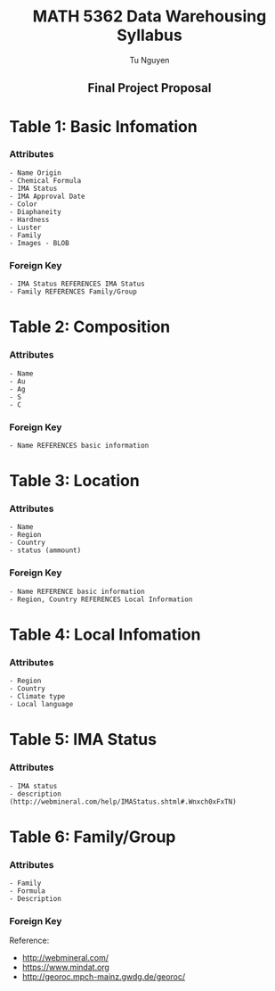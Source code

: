 <center> <h1> MATH 5362 Data Warehousing Syllabus </h1> </center>

<center> Tu Nguyen </center>

<center> <h2> Final Project Proposal </h2> </center>




# Table 1: Basic Infomation

### Attributes

	- Name Origin
	- Chemical Formula 
	- IMA Status
	- IMA Approval Date
	- Color
	- Diaphaneity
	- Hardness
	- Luster
	- Family
	- Images - BLOB

### Foreign Key

    - IMA Status REFERENCES IMA Status
    - Family REFERENCES Family/Group

# Table 2: Composition

### Attributes

	- Name
	- Au
	- Ag
	- S
    - C
    
### Foreign Key
    
    - Name REFERENCES basic information
	
# Table 3: Location	

### Attributes
		
	- Name
	- Region
	- Country
	- status (ammount)

### Foreign Key
    
    - Name REFERENCE basic information
    - Region, Country REFERENCES Local Information

# Table 4:  Local Infomation

### Attributes


	- Region
	- Country
	- Climate type
	- Local language


# Table 5: IMA Status 
### Attributes

	- IMA status
	- description
	(http://webmineral.com/help/IMAStatus.shtml#.Wnxch0xFxTN)

# Table 6: Family/Group
### Attributes


	- Family 
	- Formula
	- Description

### Foreign Key

Reference:

- http://webmineral.com/
- https://www.mindat.org
- http://georoc.mpch-mainz.gwdg.de/georoc/



